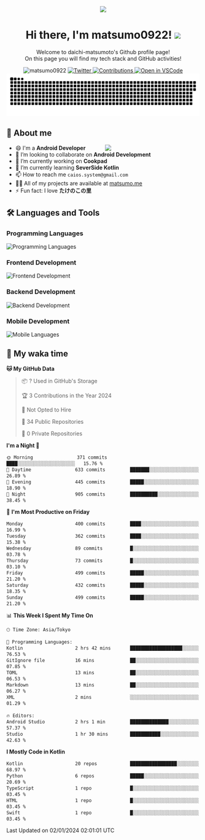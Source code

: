 <p align="center"><img src="https://capsule-render.vercel.app/api?type=waving&color=gradient&height=300&section=header&text=Hi%20I%27m%20matsumo&fontSize=90&animation=fadeIn&fontAlignY=38&desc=Welcome%20to%20daichi-matsumoto%27s%20GitHub%20profile%20&descAlignY=55&descAlign=62"></p>

<h1 align="center">Hi there, I'm matsumo0922! <img src="https://media.giphy.com/media/hvRJCLFzcasrR4ia7z/giphy.gif" width="32"></h1>

<p align="center">
Welcome to daichi-matsumoto's Github profile page!<br>
On this page you will find my tech stack and GitHub activities!
</p>

<div align="center">
  <img src="https://komarev.com/ghpvc/?username=matsumo0922&label=Profile%20views&color=ac3726&style=flat" alt="matsumo0922" />
  <a href="https://twitter.com/matsumo0922">
    <img src="https://badgen.net/badge/twitter/@matsumo0922?icon=twitter" alt="Twitter" />
  </a>
  <a href="https://qiita.com/CAIOS">
    <img src="https://badgen.org/img/qiita/CAIOS/contributions?style=flat" alt="Contributions" />
  </a>
  <a href="https://open.vscode.dev/matsumo0922/matsumo0922">
    <img alt="Open in VSCode" src="https://img.shields.io/static/v1?logo=visualstudiocode&label=&message=Open%20in%20Visual%20Studio%20Code&labelColor=2c2c32&color=007acc&logoColor=007acc" />
  </a>
</div>

<picture>
  <source media="(prefers-color-scheme: dark)" srcset="./resources/github-contribution-grid-snake-dark.svg" />
  <source media="(prefers-color-scheme: light)" srcset="./resources/github-contribution-grid-snake-light.svg" />
  <img alt="github-snake" src="./resources/github-contribution-grid-snake-light.svg" />
</picture>

## 📝 About me

<picture>
  <source media="(prefers-color-scheme: dark)" srcset="https://github-readme-stats.vercel.app/api?username=matsumo0922&show_icons=true&locale=en&theme=dark" />
  <source media="(prefers-color-scheme: light)" srcset="https://github-readme-stats.vercel.app/api?username=matsumo0922&show_icons=true&locale=en&theme=default" />
  <img align="right" width="49%" src="https://github-readme-stats.vercel.app/api?username=matsumo0922&show_icons=true&locale=en&theme=default" />
</picture>

- 😄 I'm a **Android Developer**
- 👯 I’m looking to collaborate on **Android Development**
- 🔭 I’m currently working on **Cookpad**
- 🌱 I’m currently learning **SeverSide Kotlin**
- 📫 How to reach me `caios.system@gmail.com`
- 👨‍💻 All of my projects are available at [matsumo.me](matsumo.me)
- ⚡ Fun fact: I love **たけのこの里**

## 🛠️ Languages and Tools

### Programming Languages
![Programming Languages](https://skillicons.dev/icons?i=kotlin,java,c,cpp,ruby,py,md)

### Frontend Development
![Frontend Development](https://skillicons.dev/icons?i=kotlin,next,react,html,css)

### Backend Development
![Backend Development](https://skillicons.dev/icons?i=kotlin,graphql,rails,redis,nodejs)

### Mobile Development
![Mobile Languages](https://skillicons.dev/icons?i=kotlin,ktor)

## 📌 My waka time
<!--START_SECTION:waka-->
**🐱 My GitHub Data** 

> 📦 ? Used in GitHub's Storage 
 > 
> 🏆 3 Contributions in the Year 2024
 > 
> 🚫 Not Opted to Hire
 > 
> 📜 34 Public Repositories 
 > 
> 🔑 0 Private Repositories 
 > 
**I'm a Night 🦉** 

```text
🌞 Morning                371 commits         ████░░░░░░░░░░░░░░░░░░░░░   15.76 % 
🌆 Daytime                633 commits         ███████░░░░░░░░░░░░░░░░░░   26.89 % 
🌃 Evening                445 commits         █████░░░░░░░░░░░░░░░░░░░░   18.90 % 
🌙 Night                  905 commits         ██████████░░░░░░░░░░░░░░░   38.45 % 
```
📅 **I'm Most Productive on Friday** 

```text
Monday                   400 commits         ████░░░░░░░░░░░░░░░░░░░░░   16.99 % 
Tuesday                  362 commits         ████░░░░░░░░░░░░░░░░░░░░░   15.38 % 
Wednesday                89 commits          █░░░░░░░░░░░░░░░░░░░░░░░░   03.78 % 
Thursday                 73 commits          █░░░░░░░░░░░░░░░░░░░░░░░░   03.10 % 
Friday                   499 commits         █████░░░░░░░░░░░░░░░░░░░░   21.20 % 
Saturday                 432 commits         █████░░░░░░░░░░░░░░░░░░░░   18.35 % 
Sunday                   499 commits         █████░░░░░░░░░░░░░░░░░░░░   21.20 % 
```


📊 **This Week I Spent My Time On** 

```text
🕑︎ Time Zone: Asia/Tokyo

💬 Programming Languages: 
Kotlin                   2 hrs 42 mins       ███████████████████░░░░░░   76.53 % 
GitIgnore file           16 mins             ██░░░░░░░░░░░░░░░░░░░░░░░   07.85 % 
TOML                     13 mins             ██░░░░░░░░░░░░░░░░░░░░░░░   06.53 % 
Markdown                 13 mins             ██░░░░░░░░░░░░░░░░░░░░░░░   06.27 % 
XML                      2 mins              ░░░░░░░░░░░░░░░░░░░░░░░░░   01.29 % 

🔥 Editors: 
Android Studio           2 hrs 1 min         ██████████████░░░░░░░░░░░   57.37 % 
Studio                   1 hr 30 mins        ███████████░░░░░░░░░░░░░░   42.63 % 
```

**I Mostly Code in Kotlin** 

```text
Kotlin                   20 repos            █████████████████░░░░░░░░   68.97 % 
Python                   6 repos             █████░░░░░░░░░░░░░░░░░░░░   20.69 % 
TypeScript               1 repo              █░░░░░░░░░░░░░░░░░░░░░░░░   03.45 % 
HTML                     1 repo              █░░░░░░░░░░░░░░░░░░░░░░░░   03.45 % 
Swift                    1 repo              █░░░░░░░░░░░░░░░░░░░░░░░░   03.45 % 
```




 Last Updated on 02/01/2024 02:01:01 UTC
<!--END_SECTION:waka-->
